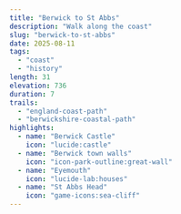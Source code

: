 ```yaml
---
title: "Berwick to St Abbs"
description: "Walk along the coast"
slug: "berwick-to-st-abbs"
date: 2025-08-11
tags:
  - "coast"
  - "history"
length: 31
elevation: 736
duration: 7
trails:
  - "england-coast-path"
  - "berwickshire-coastal-path"
highlights:
  - name: "Berwick Castle"
    icon: "lucide:castle"
  - name: "Berwick town walls"
    icon: "icon-park-outline:great-wall"
  - name: "Eyemouth"
    icon: "lucide-lab:houses"
  - name: "St Abbs Head"
    icon: "game-icons:sea-cliff"
---
```


